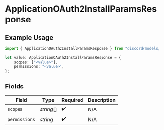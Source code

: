 # ApplicationOAuth2InstallParamsResponse

## Example Usage

```typescript
import { ApplicationOAuth2InstallParamsResponse } from "discord/models/components";

let value: ApplicationOAuth2InstallParamsResponse = {
    scopes: ["<value>"],
    permissions: "<value>",
};
```

## Fields

| Field              | Type               | Required           | Description        |
| ------------------ | ------------------ | ------------------ | ------------------ |
| `scopes`           | *string*[]         | :heavy_check_mark: | N/A                |
| `permissions`      | *string*           | :heavy_check_mark: | N/A                |